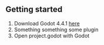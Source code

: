 ## Getting started

1. Download Godot 4.4.1 [here](https://godotengine.org/download/archive/4.4.1-stable/)
1. Something something some plugin
1. Open project.godot with Godot
